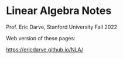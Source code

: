 # Linear Algebra Notes

Prof. Eric Darve, Stanford University
Fall 2022

Web version of these pages:

https://ericdarve.github.io/NLA/

